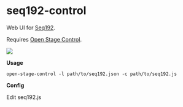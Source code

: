 # seq192-control

Web UI for [Seq192](https://github.com/jean-emmanuel/seq192).

Requires [Open Stage Control](https://openstagecontrol.ammd.net/).

![](https://user-images.githubusercontent.com/5261671/134215447-411f105e-9608-407e-b670-18bc0000cfe1.png)

**Usage**

```
open-stage-control -l path/to/seq192.json -c path/to/seq192.js
```

**Config**

Edit seq192.js
